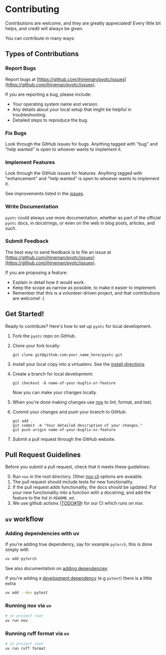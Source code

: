 # Contributing

Contributions are welcome, and they are greatly appreciated! Every little bit helps, and credit will always be given.

You can contribute in many ways:

## Types of Contributions

### Report Bugs

Report bugs at [https://github.com/jhineman/pyotc/issues](https://github.com/jhineman/pyotc/issues).

If you are reporting a bug, please include:

- Your operating system name and version.
- Any details about your local setup that might be helpful in troubleshooting.
- Detailed steps to reproduce the bug.

### Fix Bugs

Look through the GitHub issues for bugs. Anything tagged with "bug" and "help wanted" is open to whoever wants to implement it.

### Implement Features

Look through the GitHub issues for features. Anything tagged with "enhancement" and "help wanted" is open to whoever wants to implement it.

See improvements listed in the [issues](https://github.com/jhineman/pyotc/issues).

### Write Documentation

`pyotc` could always use more documentation, whether as part of the official `pyotc` docs, in docstrings, or even on the web in blog posts, articles, and such.

### Submit Feedback

The best way to send feedback is to file an issue at [https://github.com/jhineman/pyotc/issues](https://github.com/jhineman/pyotc/issues).

If you are proposing a feature:

- Explain in detail how it would work.
- Keep the scope as narrow as possible, to make it easier to implement.
- Remember that this is a volunteer-driven project, and that contributions are welcome! :)

## Get Started!

Ready to contribute? Here's how to set up `pyotc` for local development.

1. Fork the `pyotc` repo on GitHub.
2. Clone your fork locally:

    ```shell
    git clone git@github.com:your_name_here/pyotc.git
    ```

3. Install your local copy into a virtualenv. See the [install directions](INSTALL.md)

4. Create a branch for local development:

    ```shell
    git checkout -b name-of-your-bugfix-or-feature
    ```

   Now you can make your changes locally.

5. When you're done making changes use [nox](nox) to lint, format, and test.

6. Commit your changes and push your branch to GitHub:

    ```shell
    git add .
    git commit -m "Your detailed description of your changes."
    git push origin name-of-your-bugfix-or-feature
    ```

7. Submit a pull request through the GitHub website.

## Pull Request Guidelines

Before you submit a pull request, check that it meets these guidelines:

0. Run `nox` in the root directory. Other [nox cli](https://nox.thea.codes/en/stable/usage.html#command-line-usage) options are avaiable.
1. The pull request should include tests for new functionality.
2. If the pull request adds functionality, the docs should be updated. Put your new functionality into a function with a docstring, and add the feature to the list in `README.md`.
3. We use github actions ([TODO#19](https://github.com/jhineman/pyotc/issues/19)) for our CI which runs on nox.

## `uv` workflow

### Adding dependencies with uv
If you're adding true dependency, say for example `pytorch`, this is done simply with
```bash
uv add pytorch
```
See also documentation on [adding dependencies](https://docs.astral.sh/uv/concepts/projects/dependencies/#adding-dependencies)

If you're adding a [development dependency](https://docs.astral.sh/uv/concepts/projects/dependencies/#development-dependencies) (e.g `pytest`) there is a little extra
```bash
uv add --dev pytest
```

### Running nox via `uv`
```bash
# in project root
uv run nox
```
### Running ruff format via `uv`
```bash
# in project root
uv run ruff format
```

